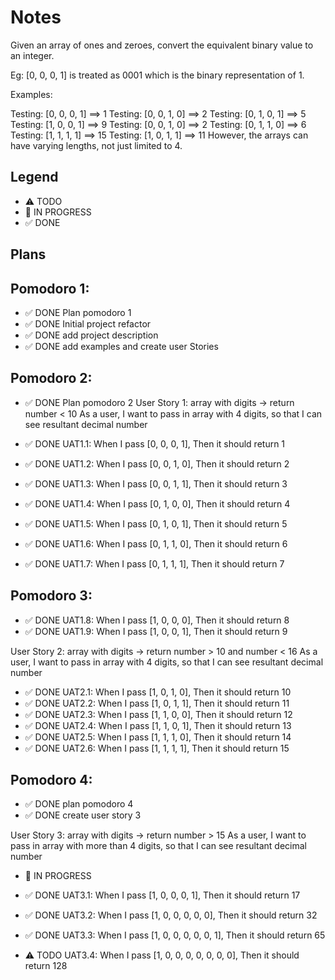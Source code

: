 # Notes

Given an array of ones and zeroes, convert the equivalent binary value to an integer.

Eg: [0, 0, 0, 1] is treated as 0001 which is the binary representation of 1.

Examples:

Testing: [0, 0, 0, 1] ==> 1
Testing: [0, 0, 1, 0] ==> 2
Testing: [0, 1, 0, 1] ==> 5
Testing: [1, 0, 0, 1] ==> 9
Testing: [0, 0, 1, 0] ==> 2
Testing: [0, 1, 1, 0] ==> 6
Testing: [1, 1, 1, 1] ==> 15
Testing: [1, 0, 1, 1] ==> 11
However, the arrays can have varying lengths, not just limited to 4.
## Legend
- ⚠ TODO
- 🚧 IN PROGRESS
- ✅ DONE

## Plans

## Pomodoro 1:
- ✅ DONE Plan pomodoro 1 
- ✅ DONE Initial project refactor
- ✅ DONE add project description
- ✅ DONE add examples and create user Stories

## Pomodoro 2:
- ✅ DONE Plan pomodoro 2
User Story 1: array with digits -> return number < 10
As a user, I want to pass in array with 4 digits, so that I can see resultant decimal number

- ✅ DONE UAT1.1: When I pass [0, 0, 0, 1], Then it should return 1
- ✅ DONE UAT1.2: When I pass [0, 0, 1, 0], Then it should return 2
- ✅ DONE UAT1.3: When I pass [0, 0, 1, 1], Then it should return 3
- ✅ DONE UAT1.4: When I pass [0, 1, 0, 0], Then it should return 4
- ✅ DONE UAT1.5: When I pass [0, 1, 0, 1], Then it should return 5
- ✅ DONE UAT1.6: When I pass [0, 1, 1, 0], Then it should return 6
- ✅ DONE UAT1.7: When I pass [0, 1, 1, 1], Then it should return 7

## Pomodoro 3:
- ✅ DONE UAT1.8: When I pass [1, 0, 0, 0], Then it should return 8
- ✅ DONE UAT1.9: When I pass [1, 0, 0, 1], Then it should return 9

User Story 2: array with digits -> return number > 10 and number < 16 
As a user, I want to pass in array with 4 digits, so that I can see resultant decimal number
- ✅ DONE UAT2.1: When I pass [1, 0, 1, 0], Then it should return 10
- ✅ DONE UAT2.2: When I pass [1, 0, 1, 1], Then it should return 11
- ✅ DONE UAT2.3: When I pass [1, 1, 0, 0], Then it should return 12
- ✅ DONE UAT2.4: When I pass [1, 1, 0, 1], Then it should return 13
- ✅ DONE UAT2.5: When I pass [1, 1, 1, 0], Then it should return 14
- ✅ DONE UAT2.6: When I pass [1, 1, 1, 1], Then it should return 15

## Pomodoro 4:
- ✅ DONE plan pomodoro 4
- ✅ DONE create user story 3

User Story 3: array with digits -> return number > 15
As a user, I want to pass in array with more than 4 digits, so that I can see resultant decimal number
- 🚧 IN PROGRESS

- ✅ DONE UAT3.1: When I pass [1, 0, 0, 0, 1], Then it should return 17
- ✅ DONE UAT3.2: When I pass [1, 0, 0, 0, 0, 0], Then it should return 32
- ✅ DONE UAT3.3: When I pass [1, 0, 0, 0, 0, 0, 1], Then it should return 65
- ⚠ TODO UAT3.4: When I pass [1, 0, 0, 0, 0, 0, 0, 0], Then it should return 128